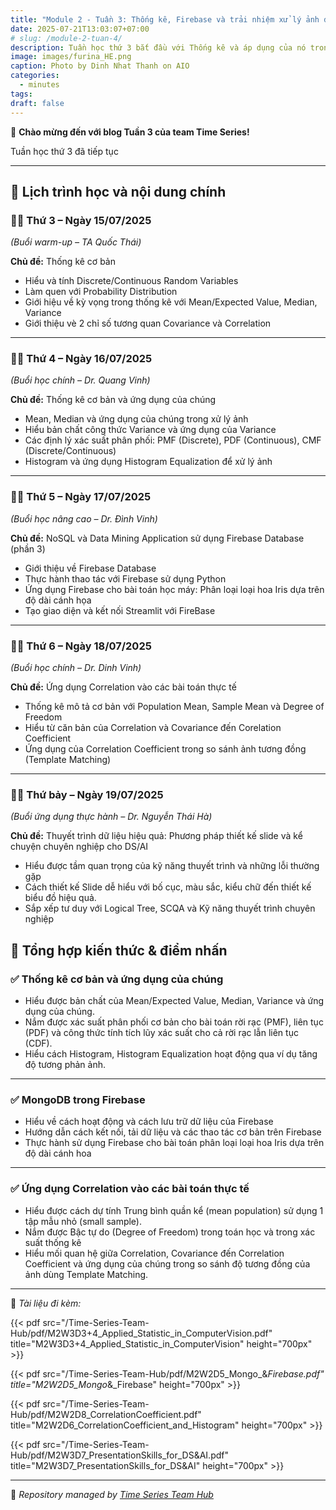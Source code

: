 ```yaml
---
title: "Module 2 - Tuần 3: Thống kê, Firebase và trải nhiệm xử lý ảnh đầu tiên sử dụng thống kê"
date: 2025-07-21T13:03:07+07:00
# slug: /module-2-tuan-4/
description: Tuần học thứ 3 bắt đầu với Thống kê và áp dụng của nó trong xử lý ảnh
image: images/furina_HE.png
caption: Photo by Dinh Nhat Thanh on AIO
categories:
  - minutes
tags:
draft: false
---
```


🎉 **Chào mừng đến với blog Tuần 3 của team Time Series!**

Tuần học thứ 3 đã tiếp tục

---

## 📅 **Lịch trình học và nội dung chính**

### 🧑‍🏫 **Thứ 3 – Ngày 15/07/2025**

_(Buổi warm-up – TA Quốc Thái)_

**Chủ đề:** Thống kê cơ bản

- Hiểu và tính Discrete/Continuous Random Variables
- Làm quen với Probability Distribution
- Giới hiệu về kỳ vọng trong thống kê với Mean/Expected Value, Median, Variance
- Giới thiệu vè 2 chỉ số tương quan Covariance và Correlation

---

### 👨‍🎓 **Thứ 4 – Ngày 16/07/2025**

_(Buổi học chính – Dr. Quang Vinh)_

**Chủ đề:** Thống kê cơ bản và ứng dụng của chúng

- Mean, Median và ứng dụng của chúng trong xử lý ảnh
- Hiểu bản chất công thức Variance và ứng dụng của Variance
- Các định lý xác suất phân phối: PMF (Discrete), PDF (Continuous), CMF (Discrete/Continuous)
- Histogram và ứng dụng Histogram Equalization để xử lý ảnh

---

### 🧑‍🎓 **Thứ 5 – Ngày 17/07/2025**

_(Buổi học nâng cao – Dr. Đình Vinh)_

**Chủ đề:** NoSQL và Data Mining Application sử dụng Firebase Database (phần 3)

- Giới thiệu về Firebase Database
- Thực hành thao tác với Firebase sử dụng Python
- Ứng dụng Firebase cho bài toán học máy: Phân loại loại hoa Iris dựa trên độ dài cánh họa
- Tạo giao diện và kết nối Streamlit với FireBase
---

### 👨‍🎓 **Thứ 6 – Ngày 18/07/2025**

_(Buổi học chính – Dr. Dinh Vinh)_

**Chủ đề:** Ứng dụng Correlation vào các bài toán thực tế

- Thống kê mô tả cơ bản với Population Mean, Sample Mean và Degree of Freedom
- Hiểu từ căn bản của Correlation và Covariance đến Corelation Coefficient
- Ứng dụng của Correlation Coefficient trong so sánh ảnh tương đồng (Template Matching)

---

### 👨‍🎓 **Thứ bảy – Ngày 19/07/2025**

_(Buổi ứng dụng thực hành – Dr. Nguyễn Thái Hà)_

**Chủ đề:** Thuyết trình dữ liệu hiệu quả: Phương pháp thiết kế slide và kể chuyện chuyên nghiệp  cho DS/AI

- Hiểu được tầm quan trọng của kỹ năng thuyết trình và những lỗi thường gặp
- Cách thiết kế Slide dễ hiểu với bố cục, màu sắc, kiểu chữ đến thiết kế biểu đồ hiệu quả.
- Sắp xếp tư duy với Logical Tree, SCQA và Kỹ năng thuyết trình chuyên nghiệp


## 📌 **Tổng hợp kiến thức & điểm nhấn**

### ✅ **Thống kê cơ bản và ứng dụng của chúng**

- Hiểu được bản chất của Mean/Expected Value, Median, Variance và ứng dụng của chúng.
- Nắm được xác suất phân phối cơ bản cho bài toán rời rạc (PMF), liên tục (PDF) và công thức tính tích lũy xác suất cho cả rời rạc lẫn liên tục (CDF).
- Hiểu cách Histogram, Histogram Equalization hoạt động qua ví dụ tăng độ tương phản ảnh.

---

### ✅ **MongoDB trong Firebase**

- Hiểu về cách hoạt động và cách lưu trữ dữ liệu của Firebase
- Hướng dẫn cách kết nối, tải dữ liệu và các thao tác cơ bản trên Firebase
- Thực hành sử dụng Firebase cho bài toán phân loại loại hoa Iris dựa trên độ dài cánh hoa

---

### ✅ **Ứng dụng Correlation vào các bài toán thực tế**

- Hiểu được cách dự tính Trung bình quần kể (mean population) sử dụng 1 tập mẫu nhỏ (small sample).
- Nắm được Bậc tự do (Degree of Freedom) trong toán học và trong xác suất thống kê
- Hiểu mối quan hệ giữa Correlation, Covariance đến Correlation Coefficient và ứng dụng của chúng trong so sánh độ tương đồng của ảnh dùng Template Matching.

---

📂 _Tài liệu đi kèm:_

{{< pdf src="/Time-Series-Team-Hub/pdf/M2W3D3+4_Applied_Statistic_in_ComputerVision.pdf" title="M2W3D3+4_Applied_Statistic_in_ComputerVision" height="700px" >}}

{{< pdf src="/Time-Series-Team-Hub/pdf/M2W2D5_Mongo_&_Firebase.pdf" title="M2W2D5_Mongo_&_Firebase" height="700px" >}}

{{< pdf src="/Time-Series-Team-Hub/pdf/M2W2D8_CorrelationCoefficient.pdf" title="M2W2D6_CorrelationCoefficient_and_Histogram" height="700px" >}}

{{< pdf src="/Time-Series-Team-Hub/pdf/M2W3D7_PresentationSkills_for_DS&AI.pdf" title="M2W3D7_PresentationSkills_for_DS&AI" height="700px" >}}




---

🧠 _Repository managed by [Time Series Team Hub](https://github.com/Jennifer1907/Time-Series-Team-Hub)_
